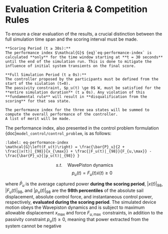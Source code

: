 # Evaluation Criteria & Competition Rules

To ensure a clear evaluation of the results, a crucial distinction between the full simulation time span and the scoring interval must be made.

```{important}
**Scoring Period (t ≥ 30s):**
The performance index $\mathcal{G}$ {eq}`eq-performance-index` is calculated **only** for the time window starting at **t = 30 seconds** until the end of the simulation run. This is done to mitigate the influence of initial system transients on the final score.
```

```{important}
**Full Simulation Period (t ≥ 0s):**
The controller proposed by the participants must be defined from the start of the siulation (t=0). 
The passivity constraint, $p_u(t) \ge 0$ W, must be satisfied for the **entire simulation duration** (t ≥ 0s). Any violation of this **fundamental rule** will result in **disqualification from the scoring** for that sea state.
```

```{important}
The performance index for the three sea states will be summed to compute the overall performance of the controller.
A list of merit will be made.
```

The performance index, also presented in the control problem formulation {doc}`model_control/control_problem`, is as follows:
```{math}
:label: eq-performance-index
\mathcal{G}\left(F_u(t)\right) = \frac{\bar{P}_u}{2 + \frac{|x(t)|_{98}}{x_{\max}} + \frac{|F_u(t)|_{98}}{F_{u,\max}} - \frac{\bar{P}_u}{|p_u(t)|_{98}} }
```

$$ s.t. \quad \text{WavePiston dynamics} $$
$$ \qquad\quad p_u(t) = F_u(t) \dot{x}(t) \ge 0  $$

where $\bar{P}_u$ is the average captured power **during the scoring period**, $|x(t)|_{98}$, $|F_u(t)|_{98}$, and $|p_u(t)|_{98}$ are the **98th percentiles** of the absolute sail displacement,  absolute control force, and instantaneous control power, respectively, **evaluated during the scoring period**. The simulated device motion obeys the Wavepiston dynamics and is subject to maximum allowable displacement $x_\mathrm{max}$ and force $F_{u,\max}$ constraints, in addition to the passivity constraint $p_u(t) \ge 0$, meaning that power extracted from the system cannot be negative
